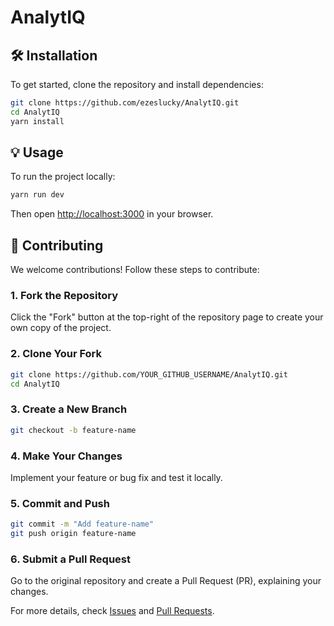 # AnalytIQ



## 🛠 Installation

To get started, clone the repository and install dependencies:

```bash
git clone https://github.com/ezeslucky/AnalytIQ.git
cd AnalytIQ 
yarn install
```

## 💡 Usage
To run the project locally:

```bash
yarn run dev
```
Then open [http://localhost:3000](http://localhost:3000) in your browser.

## 🤝 Contributing
We welcome contributions! Follow these steps to contribute:

### 1. Fork the Repository
Click the "Fork" button at the top-right of the repository page to create your own copy of the project.

### 2. Clone Your Fork
```bash
git clone https://github.com/YOUR_GITHUB_USERNAME/AnalytIQ.git
cd AnalytIQ 
```

### 3. Create a New Branch
```bash
git checkout -b feature-name
```

### 4. Make Your Changes
Implement your feature or bug fix and test it locally.

### 5. Commit and Push
```bash
git commit -m "Add feature-name"
git push origin feature-name
```

### 6. Submit a Pull Request
Go to the original repository and create a Pull Request (PR), explaining your changes.

For more details, check [Issues](https://github.com/ezeslucky/AnalytIQ/issues) and [Pull Requests](https://github.com/ezeslucky/AnalytIQ/pulls).





